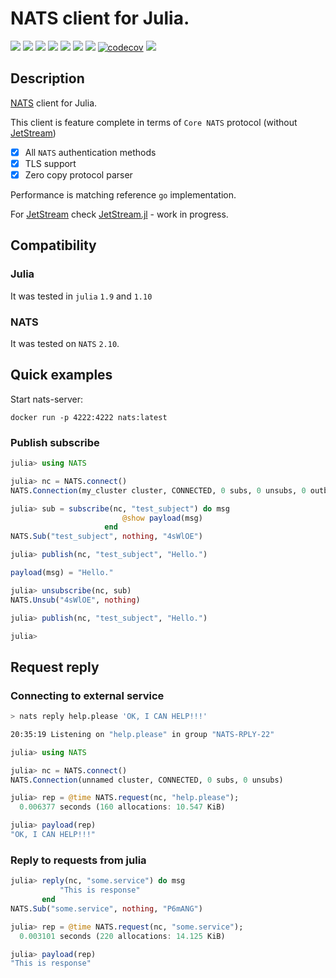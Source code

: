 
# NATS client for Julia.

[![](https://github.com/jakubwro/NATS.jl/actions/workflows/runtests.yml/badge.svg)](https://github.com/jakubwro/NATS.jl/actions/workflows/runtests.yml)
[![](https://github.com/jakubwro/NATS.jl/actions/workflows/chaos.yml/badge.svg)](https://github.com/jakubwro/NATS.jl/actions/workflows/chaos.yml)
[![](https://github.com/jakubwro/NATS.jl/actions/workflows/benchmarks.yml/badge.svg)](https://github.com/jakubwro/NATS.jl/actions/workflows/benchmarks.yml)
[![](https://github.com/jakubwro/NATS.jl/actions/workflows/tls.yml/badge.svg)](https://github.com/jakubwro/NATS.jl/actions/workflows/tls.yaml)
[![](https://github.com/jakubwro/NATS.jl/actions/workflows/auth.yml/badge.svg)](https://github.com/jakubwro/NATS.jl/actions/workflows/auth.yaml)
[![](https://github.com/jakubwro/NATS.jl/actions/workflows/cluster.yml/badge.svg)](https://github.com/jakubwro/NATS.jl/actions/workflows/cluster.yaml)
[![](https://github.com/jakubwro/NATS.jl/actions/workflows/documentation.yml/badge.svg)](https://github.com/jakubwro/NATS.jl/actions/workflows/documentation.yml)
[![codecov](https://codecov.io/gh/jakubwro/NATS.jl/graph/badge.svg?token=8X0HPK1T8E)](https://codecov.io/gh/jakubwro/NATS.jl)
[![](https://img.shields.io/badge/NATS.jl%20docs-dev-blue.svg)](https://jakubwro.github.io/NATS.jl/dev)

## Description

[NATS](https://nats.io) client for Julia.

This client is feature complete in terms of `Core NATS` protocol (without [JetStream](https://docs.nats.io/nats-concepts/jetstream))
- [x] All `NATS` authentication methods
- [x] TLS support
- [x] Zero copy protocol parser

Performance is matching reference `go` implementation.

For [JetStream](https://docs.nats.io/nats-concepts/jetstream) check [JetStream.jl](https://github.com/jakubwro/JetStream.jl) - work in progress.

## Compatibility

### Julia

It was tested in `julia` `1.9` and `1.10`

### NATS

It was tested on `NATS` `2.10`.

## Quick examples

Start nats-server:

```
docker run -p 4222:4222 nats:latest
```

### Publish subscribe

```julia
julia> using NATS

julia> nc = NATS.connect()
NATS.Connection(my_cluster cluster, CONNECTED, 0 subs, 0 unsubs, 0 outbox)

julia> sub = subscribe(nc, "test_subject") do msg
                         @show payload(msg)
                     end
NATS.Sub("test_subject", nothing, "4sWlOE")

julia> publish(nc, "test_subject", "Hello.")

payload(msg) = "Hello."

julia> unsubscribe(nc, sub)
NATS.Unsub("4sWlOE", nothing)

julia> publish(nc, "test_subject", "Hello.")

julia> 
```

## Request reply

### Connecting to external service

```bash
> nats reply help.please 'OK, I CAN HELP!!!'

20:35:19 Listening on "help.please" in group "NATS-RPLY-22"
```

```julia
julia> using NATS

julia> nc = NATS.connect()
NATS.Connection(unnamed cluster, CONNECTED, 0 subs, 0 unsubs)

julia> rep = @time NATS.request(nc, "help.please");
  0.006377 seconds (160 allocations: 10.547 KiB)

julia> payload(rep)
"OK, I CAN HELP!!!"
```

### Reply to requests from julia

```julia
julia> reply(nc, "some.service") do msg
           "This is response"
       end
NATS.Sub("some.service", nothing, "P6mANG")

julia> rep = @time NATS.request(nc, "some.service");
  0.003101 seconds (220 allocations: 14.125 KiB)

julia> payload(rep)
"This is response"
```
